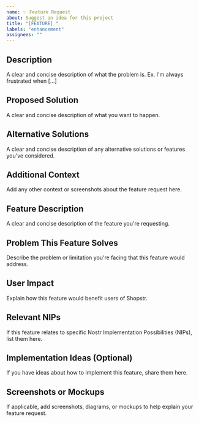 ```yaml
---
name: ✨ Feature Request
about: Suggest an idea for this project
title: "[FEATURE] "
labels: "enhancement"
assignees: ""
---
```


## Description

A clear and concise description of what the problem is. Ex. I'm always frustrated when [...]

## Proposed Solution

A clear and concise description of what you want to happen.

## Alternative Solutions

A clear and concise description of any alternative solutions or features you've considered.

## Additional Context

Add any other context or screenshots about the feature request here.

## Feature Description

A clear and concise description of the feature you're requesting.

## Problem This Feature Solves

Describe the problem or limitation you're facing that this feature would address.

## User Impact

Explain how this feature would benefit users of Shopstr.

## Relevant NIPs

If this feature relates to specific Nostr Implementation Possibilities (NIPs), list them here.

## Implementation Ideas (Optional)

If you have ideas about how to implement this feature, share them here.

## Screenshots or Mockups

If applicable, add screenshots, diagrams, or mockups to help explain your feature request.
